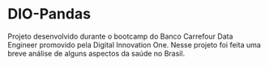 # DIO-Pandas
Projeto desenvolvido durante o bootcamp do Banco Carrefour Data Engineer promovido pela Digital Innovation One. Nesse projeto foi feita uma breve análise de alguns aspectos da saúde no Brasil.
